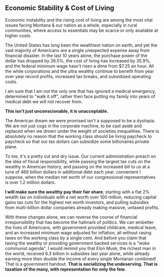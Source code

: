 ## Economic Stability & Cost of Living
Economic instability and the rising cost of living are among the most vital issues facing Montana & our nation as a whole, especially in rural communities, where access to essentials may be scarce or only available at higher costs. 

The United States has long been the wealthiest nation on earth, and yet the vast majority of Americans are a single unexpected expense away from financial disaster. In the last 10 years alone, the purchase power of the dollar has dropped by 26.5%, the cost of living has increased by 35.9%, and the federal minimum wage hasn't risen a dime from $7.25 an hour. All the while corporations and the ultra wealthy continue to benefit from year over year record profits, increased tax breaks, and subsidized operating costs.

I am sure that I am not the only one that has ignored a medical emergency, determined to "walk it off", rather then face putting my family into years of medical debt we will not recover from. 

<strong>This isn't just unconscionable, it is unacceptable.</strong>

The American dream we were promised isn't a supposed to be a dystopia. We are not just cogs in the corporate machine, to be cast aside and replaced when we drown under the weight of societies inequalities. There is absolutely no reason that the working class should be living paycheck to paycheck so that our tax dollars can subsidize some billionaires private plane.

To me, it's a pretty cut and dry issue. Our current administration preach on the idea of fiscal responsibility, while passing the largest tax cuts on the wealthy in American history, and passing on the increased bill to us at a tune of 466 billion dollars in additional debt each year. convenient I suppose, when the median net worth of our congressional representatives is over 1.2 million dollars.

<strong>I will make sure the wealthy pay their fair share</strong>, starting with a flat 2% wealth tax on individuals with a net worth over 100 million, reducing capital gains tax cuts for the highest net worth investors, and pulling subsidies from multi-billion dollar companies already making massive, untaxed profits.

With these changes alone, we can reverse the course of financial irresponsibility that has become the hallmark of politics. We can embetter the lives of Americans, with government provided childcare, medical leave, and an increased minimum wage adjusted for inflation, all without rasing taxes on the working class by a single cent. And before you claim that taxing the wealthy or providing government backed services is a "woke communist agenda", I would remind you that Elon Musk, the richest man in the world, received 6.3 billion in subsidies last year alone, while already earning more then double the income of every single Montanan combined! That is a government handout. <strong>That is socializing the undeserving. That is taxation of the many, with representation for only the few.</strong>